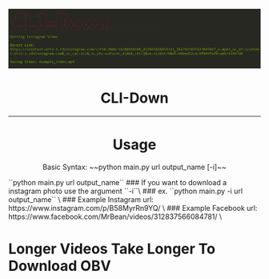 <p align='center'>
  <img src='https://github.com/RustyBalboadev/CLI-Down/blob/master/CLI-Down.png'>
  <h1 align='center'>CLI-Down</h1><hr>
  <h1 align='center'>Usage</h1>
  <p align='center'>Basic Syntax: ~~python main.py url output_name [-i]~~</p>
</p>
``python main.py url output_name``
### If you want to download a instagram photo use the argument ``-i``\
### ex. ``python main.py -i url output_name`` \
### Example Instagram url: https://www.instagram.com/p/B58MyrRn9YQ/ \
### Example Facebook url: https://www.facebook.com/MrBean/videos/312837566084781/ \

# Longer Videos Take Longer To Download OBV
